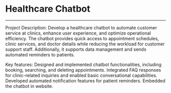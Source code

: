 # Healthcare Chatbot
---
Project Description:
Develop a healthcare chatbot to automate customer service at clinics, enhance user experience, and optimize operational efficiency. The chatbot provides quick access to appointment schedules, clinic services, and doctor details while reducing the workload for customer support staff. Additionally, it supports data management and sends automated reminders to patients.

Key features:
Designed and implemented chatbot functionalities, including booking, searching, and deleting appointments.
Integrated FAQ responses for clinic-related inquiries and enabled basic conversational capabilities.
Developed automated notification features for patient reminders.
Embedded the chatbot in website.
